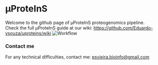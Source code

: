 # μProteInS
Welcome to the github page of μProteInS proteogenomics pipeline.\
Check the full μProteInS guide at our wiki: https://github.com/Eduardo-vsouza/uproteins/wiki
![Workflow](https://github.com/Eduardo-vsouza/uproteins/blob/master/images/figure_1_no_layers.png)

### Contact me
For any technical difficulties, contact me: esvieira.bioinfo@gmail.com
